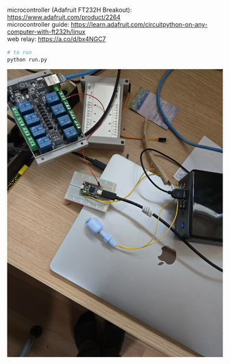 
microcontroller (Adafruit FT232H Breakout): https://www.adafruit.com/product/2264  
microcontroller guide: https://learn.adafruit.com/circuitpython-on-any-computer-with-ft232h/linux  
web relay: https://a.co/d/bx4NGC7  


```bash
# to run 
python run.py
```  


![setup](imgs/setup.jpg)